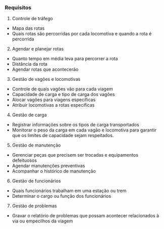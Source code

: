 ### Requisitos
1. Controle de tráfego
- Mapa das rotas
- Quais rotas são percorridas por cada locomotiva e quando a rota é percorrida

2. Agendar e planejar rotas
- Quanto tempo em média leva para percorrer a rota
- Distância da rota
- Agendar rotas que acontecerão

3. Gestão de vagões e locomotivas
- Controle de quais vagões vão para cada viagem
- Capacidade de carga e tipo de carga dos vagões
- Alocar vagões para viagens específicas
- Atribuir locomotivas a rotas específicas

4. Gestão de carga
- Registrar informações sobre os tipos de carga transportados
- Monitorar o peso da carga em cada vagão e locomotiva para garantir que os limites de capacidade sejam respeitados.

5. Gestão de manutenção
- Gerenciar peças que precisem ser trocadas e equipamentos defeituosos
- Agendar manutenções preventivas
- Acompanhar o histórico de manutenção

6. Gestão de funcionários
- Quais funcionários trabalham em uma estação ou trem
- Determinar o cargo ou função dos funcionários

7. Gestão de problemas
- Gravar o relatório de problemas que possam acontecer relacionados à via ou empecilhos da viagem
